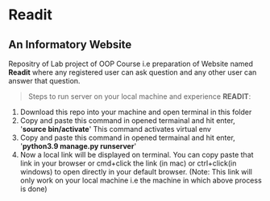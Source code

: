 # Readit 
## An Informatory Website
Repositry of Lab project of OOP Course i.e preparation of Website named **Readit** where any registered user can ask question and any other user can answer that question.
> Steps to run server on your local machine and experience **READIT**:
1. Download this repo into your machine and open terminal in this folder
2. Copy and paste this command in opened termainal and hit enter, '**source bin/activate**'
       This command activates virtual env
3. Copy and paste this command in opened termainal and hit enter, '**python3.9 manage.py runserver**'
4. Now a local link will be displayed on terminal. You can copy paste that link in your browser or cmd+click the link (in mac) or ctrl+click(in windows) to open directly in your default browser. (Note: This link will only work on your local machine i.e the machine in which above process is done)

